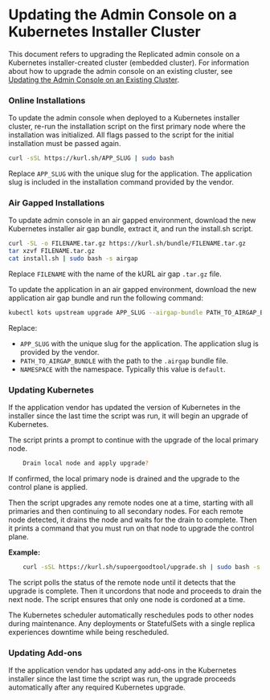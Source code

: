 # Updating the Admin Console on a Kubernetes Installer Cluster

This document refers to upgrading the Replicated admin console on a Kubernetes installer-created cluster (embedded cluster).
For information about how to upgrade the admin console on an existing cluster, see [Updating the Admin Console on an Existing Cluster](updating-existing-cluster).

### Online Installations

To update the admin console when deployed to a Kubernetes installer cluster, re-run the installation script on the first primary node where the installation was initialized. All flags passed to the script for the initial installation must be passed again.

```bash
curl -sSL https://kurl.sh/APP_SLUG | sudo bash
```

Replace `APP_SLUG` with the unique slug for the application. The application slug is included in the installation command provided by the vendor.

### Air Gapped Installations

To update admin console in an air gapped environment, download the new Kubernetes installer air gap bundle, extract it, and run the install.sh script.

```bash
curl -SL -o FILENAME.tar.gz https://kurl.sh/bundle/FILENAME.tar.gz
tar xzvf FILENAME.tar.gz
cat install.sh | sudo bash -s airgap
```

Replace `FILENAME` with the name of the kURL air gap `.tar.gz` file.

To update the application in an air gapped environment, download the new application air gap bundle and run the following command:

```bash
kubectl kots upstream upgrade APP_SLUG --airgap-bundle PATH_TO_AIRGAP_BUNDLE -n NAMESPACE
```

Replace:

* `APP_SLUG` with the unique slug for the application. The application slug is provided by the vendor.
* `PATH_TO_AIRGAP_BUNDLE` with the path to the `.airgap` bundle file.
* `NAMESPACE` with the namespace. Typically this value is `default`.

### Updating Kubernetes

If the application vendor has updated the version of Kubernetes in the installer since the last time the script was run, it will begin an upgrade of Kubernetes.

The script prints a prompt to continue with the upgrade of the local primary node.

```bash
    Drain local node and apply upgrade?
```

If confirmed, the local primary node is drained and the upgrade to the control plane is applied.

Then the script upgrades any remote nodes one at a time, starting with all primaries and then continuing to all secondary nodes.
For each remote node detected, it drains the node and waits for the drain to complete.
Then it prints a command that you must run on that node to upgrade the control plane.

**Example:**

```bash
    curl -sSL https://kurl.sh/supoergoodtool/upgrade.sh | sudo bash -s hostname-check=master-node-2 kubernetes-version=v1.15.3
```

The script polls the status of the remote node until it detects that the upgrade is complete. Then it uncordons that node and proceeds to drain the next node. The script ensures that only one node is cordoned at a time.

The Kubernetes scheduler automatically reschedules pods to other nodes during maintenance. Any deployments or StatefulSets with a single replica experiences downtime while being rescheduled.

### Updating Add-ons

If the application vendor has updated any add-ons in the Kubernetes installer since the last time the script was run, the upgrade proceeds automatically after any required Kubernetes upgrade.

